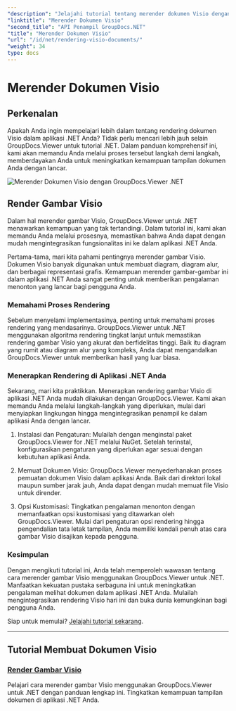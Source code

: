 ```yaml
---
"description": "Jelajahi tutorial tentang merender dokumen Visio dengan GroupDocs.Viewer untuk .NET. Pelajari cara meningkatkan kemampuan tampilan dokumen di aplikasi .NET Anda dengan mudah."
"linktitle": "Merender Dokumen Visio"
"second_title": "API Penampil GroupDocs.NET"
"title": "Merender Dokumen Visio"
"url": "/id/net/rendering-visio-documents/"
"weight": 34
type: docs
---
```

# Merender Dokumen Visio

## Perkenalan

Apakah Anda ingin mempelajari lebih dalam tentang rendering dokumen Visio dalam aplikasi .NET Anda? Tidak perlu mencari lebih jauh selain GroupDocs.Viewer untuk tutorial .NET. Dalam panduan komprehensif ini, kami akan memandu Anda melalui proses tersebut langkah demi langkah, memberdayakan Anda untuk meningkatkan kemampuan tampilan dokumen Anda dengan lancar.

![Merender Dokumen Visio dengan GroupDocs.Viewer .NET](/viewer/rendering-visio-documents/image.png)

## Render Gambar Visio

Dalam hal merender gambar Visio, GroupDocs.Viewer untuk .NET menawarkan kemampuan yang tak tertandingi. Dalam tutorial ini, kami akan memandu Anda melalui prosesnya, memastikan bahwa Anda dapat dengan mudah mengintegrasikan fungsionalitas ini ke dalam aplikasi .NET Anda.

Pertama-tama, mari kita pahami pentingnya merender gambar Visio. Dokumen Visio banyak digunakan untuk membuat diagram, diagram alur, dan berbagai representasi grafis. Kemampuan merender gambar-gambar ini dalam aplikasi .NET Anda sangat penting untuk memberikan pengalaman menonton yang lancar bagi pengguna Anda.

### Memahami Proses Rendering

Sebelum menyelami implementasinya, penting untuk memahami proses rendering yang mendasarinya. GroupDocs.Viewer untuk .NET menggunakan algoritma rendering tingkat lanjut untuk memastikan rendering gambar Visio yang akurat dan berfidelitas tinggi. Baik itu diagram yang rumit atau diagram alur yang kompleks, Anda dapat mengandalkan GroupDocs.Viewer untuk memberikan hasil yang luar biasa.

### Menerapkan Rendering di Aplikasi .NET Anda

Sekarang, mari kita praktikkan. Menerapkan rendering gambar Visio di aplikasi .NET Anda mudah dilakukan dengan GroupDocs.Viewer. Kami akan memandu Anda melalui langkah-langkah yang diperlukan, mulai dari menyiapkan lingkungan hingga mengintegrasikan penampil ke dalam aplikasi Anda dengan lancar.

1. Instalasi dan Pengaturan: Mulailah dengan menginstal paket GroupDocs.Viewer for .NET melalui NuGet. Setelah terinstal, konfigurasikan pengaturan yang diperlukan agar sesuai dengan kebutuhan aplikasi Anda.

2. Memuat Dokumen Visio: GroupDocs.Viewer menyederhanakan proses pemuatan dokumen Visio dalam aplikasi Anda. Baik dari direktori lokal maupun sumber jarak jauh, Anda dapat dengan mudah memuat file Visio untuk dirender.

3. Opsi Kustomisasi: Tingkatkan pengalaman menonton dengan memanfaatkan opsi kustomisasi yang ditawarkan oleh GroupDocs.Viewer. Mulai dari pengaturan opsi rendering hingga pengendalian tata letak tampilan, Anda memiliki kendali penuh atas cara gambar Visio disajikan kepada pengguna.

### Kesimpulan

Dengan mengikuti tutorial ini, Anda telah memperoleh wawasan tentang cara merender gambar Visio menggunakan GroupDocs.Viewer untuk .NET. Manfaatkan kekuatan pustaka serbaguna ini untuk meningkatkan pengalaman melihat dokumen dalam aplikasi .NET Anda. Mulailah mengintegrasikan rendering Visio hari ini dan buka dunia kemungkinan bagi pengguna Anda.

Siap untuk memulai? [Jelajahi tutorial sekarang](./render-visio-figures/).

---

## Tutorial Membuat Dokumen Visio
### [Render Gambar Visio](./render-visio-figures/)
Pelajari cara merender gambar Visio menggunakan GroupDocs.Viewer untuk .NET dengan panduan lengkap ini. Tingkatkan kemampuan tampilan dokumen di aplikasi .NET Anda.